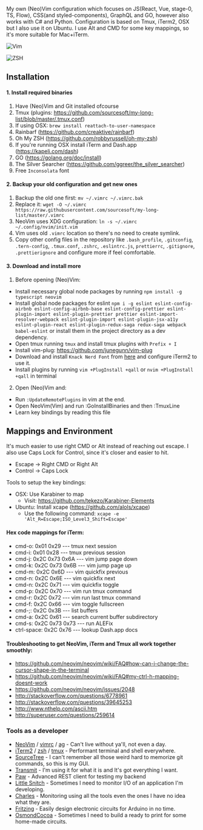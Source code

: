 My own (Neo)Vim configuration which focuses on JS(React, Vue, stage-0, TS, Flow), CSS(and styled-components), GraphQL and GO, however also works with C# and Python.
Configuration is based on Tmux, iTerm2, OSX but I also use it on Ubuntu.
I use Alt and CMD for some key mappings, so it's more suitable for Mac+iTerm.

![Vim](https://github.com/sourcesoft/dotfiles/blob/master/images/vim.png "vim")

![ZSH](https://github.com/sourcesoft/dotfiles/blob/master/images/zsh.png "vim")


## Installation

#### 1. Install required binaries
1. Have (Neo)Vim and Git installed ofcourse
2. Tmux (plugins: https://github.com/sourcesoft/my-long-list/blob/master/.tmux.conf)
3. If using OSX: `brew install reattach-to-user-namespace`
4. Rainbarf (https://github.com/creaktive/rainbarf)
5. Oh My ZSH (https://github.com/robbyrussell/oh-my-zsh)
6. If you're running OSX install iTerm and Dash.app (https://kapeli.com/dash)
7. GO (https://golang.org/doc/install)
8. The Silver Searcher (https://github.com/ggreer/the_silver_searcher)
9. Free `Inconsolata` font

#### 2. Backup your old configuration and get new ones
1. Backup the old one first: `mv ~/.vimrc ~/.vimrc.bak`
2. Replace it: `wget -O ~/.vimrc https://raw.githubusercontent.com/sourcesoft/my-long-list/master/.vimrc`
3. NeoVim uses XDG configuration: `ln -s ~/.vimrc ~/.config/nvim/init.vim`
4. Vim uses old `.vimrc` location so there's no need to create symlink.
5. Copy other config files in the repository like `.bash_profile`, `.gitconfig`, `.tern-config`, `.tmux.conf`, `.zshrc`, `.eslintrc.js`, `prettierrc`, `.gitignore`, `.prettierignore` and configure more if feel comfortable.

#### 3. Download and install more
1. Before opening (Neo)Vim:
- Install necessary global node packages by running `npm install -g typescript neovim`
- Install global node packages for eslint `npm i -g eslint eslint-config-airbnb eslint-config-airbnb-base eslint-config-prettier eslint-plugin-import eslint-plugin-prettier prettier eslint-import-resolver-webpack eslint-plugin-import eslint-plugin-jsx-a11y eslint-plugin-react eslint-plugin-redux-saga redux-saga webpack babel-eslint` or install them in the project directory as a dev dependency.
- Open tmux running `tmux` and install tmux plugins with `Prefix + I`
- Install vim-plug: https://github.com/junegunn/vim-plug
- Download and install `Knack Nerd Font` from [here](https://github.com/enricobacis/.dotfiles/blob/master/osx-fonts/Library/Fonts/Knack%20Regular%20Nerd%20Font%20Complete.ttf) and configure iTerm2 to use it.
- Install plugins by running `vim +PlugInstall +qall` or `nvim +PlugInstall +qall` in terminal
2. Open (Neo)Vim and:
- Run `:UpdateRemotePlugins` in vim at the end.
- Open NeoVim(Vim) and run :GoInstallBinaries and then :TmuxLine
- Learn key bindings by reading this file

## Mappings and Environment

It's much easier to use right CMD or Alt instead of reaching out escape.
I also use Caps Lock for Control, since it's closer and easier to hit.
- Escape -> Right CMD or Right Alt
- Control -> Caps Lock

Tools to setup the key bindings:
- OSX: Use Karabiner to map
  - Visit: https://github.com/tekezo/Karabiner-Elements
- Ubuntu: Install xcape (https://github.com/alols/xcape)
  - Use the following command: `xcape -e 'Alt_R=Escape;ISO_Level3_Shift=Escape'`


#### Hex code mappings for iTerm:
- cmd-o: 0x01 0x29 --- tmux next session
- cmd-i: 0x01 0x28 --- tmux previous session
- cmd-j: 0x2C 0x73 0x6A --- vim jump page down
- cmd-k: 0x2C 0x73 0x6B --- vim jump page up
- cmd-m: 0x2C 0x6D --- vim quickfix previous
- cmd-n: 0x2C 0x6E --- vim quickfix next
- cmd-n: 0x2C 0x71 --- vim quickfix toggle
- cmd-p: 0x2C 0x70 --- vim run tmux command
- cmd-r: 0x2C 0x72 --- vim run last tmux command
- cmd-f: 0x2C 0x66 --- vim toggle fullscreen
- cmd-;: 0x2C 0x3B --- list buffers
- cmd-a: 0x2C 0x61 --- search current buffer subdirectory
- cmd-s: 0x2C 0x73 0x73 --- run ALEFix
- ctrl-space: 0x2C 0x76 --- lookup Dash.app docs

#### Troubleshooting to get NeoVim, iTerm and Tmux all work together smoothly:
- https://github.com/neovim/neovim/wiki/FAQ#how-can-i-change-the-cursor-shape-in-the-terminal
- https://github.com/neovim/neovim/wiki/FAQ#my-ctrl-h-mapping-doesnt-work
- https://github.com/neovim/neovim/issues/2048
- http://stackoverflow.com/questions/6778961
- http://stackoverflow.com/questions/39645253
- http://www.nthelp.com/ascii.htm
- http://superuser.com/questions/259614


### Tools as a developer
- [NeoVim](https://neovim.io) / [vimrc](https://github.com/sourcesoft/my-long-list/blob/master/.vimrc) / [ag](https://github.com/ggreer/the_silver_searcher) - Can't live without ya'll, not even a day.
- [iTerm2](https://www.iterm2.com/) / [zsh](https://github.com/robbyrussell/oh-my-zsh) / [tmux](https://tmux.github.io/) - Performant terminal and shell everywhere.
- [SourceTree](https://www.sourcetreeapp.com) - I can't remember all those weird hard to memorize git commands, so this is my GUI.
- [Transmit](https://panic.com/transmit/) - I'm using it for what it is and It's got everything I want.
- [Paw](https://paw.butt/) - Advanced REST client for testing my backend
- [Little Snitch](https://www.obdev.at/products/littlesnitch) - Sometimes I need to monitor I/O of an application I'm developing.
- [Charles](https://www.charlesproxy.com/) - Monitoring using all the tools even the ones I have no idea what they are.
- [Fritzing](fritzing.org/) - Easily design electronic circuits for Arduino in no time.
- [OsmondCocoa](www.osmondpcb.com/) - Sometimes I need to build a ready to print for some home-made circuits.

